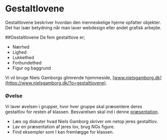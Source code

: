 # Gestaltlovene
Gestaltlovene beskriver hvordan den menneskelige hjerne opfatter objekter. Det har især betydning når man laver webdesign eller andet grafisk arbejde.

##Gestaltlovene
De fem gestaltlove er;
* Nærhed
* Lighed
* Lukkethed
* Forbundethed
* Figur og baggrund

Vi vil bruge Niels Gamborgs glimrende hjemmeside, [www.nielsgamborg.dk](https://www.nielsgamborg.dk/?p=gestaltlovene).


### Øvelse
Vi laver øvelsen i grupper, hvor hver gruppe skal præsentere deres gestaltlov for resten af klassen. Besvarelsen skal ind i denne [præsentation](https://docs.google.com/presentation/d/1qK-AMiGHsnH701hNGqC5kyYjuXKQsRclUhsTJzu3snA/edit#slide=id.p).
* Læs og diskuter hvad Niels Gamborg skriver om netop jeres gestaltlov.
* Lav en præsentation af jeres lov, brug NGs figure.
* Find eksempler som I kan fremlægge for klassen.

